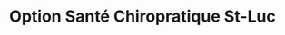 ---
title: "Option Santé Chiropratique St-Luc"
url: /saint-jean-sur-richelieu/option-sante-chiropratique-st-luc/
shop: Gesundheit
---